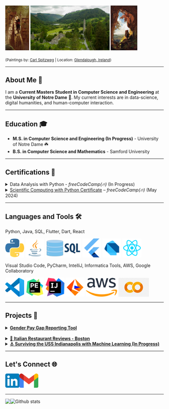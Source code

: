 <p float="left">
  <img src="assets/the_bookworm.jpg" width="15%" />
  <img src="assets/glendalough2.png" width="50%" />
  <img src="assets/the_gnome.jpg" width="16.70%" />
</p>

<sub>(Paintings by: <a href="https://en.wikipedia.org/wiki/Carl_Spitzweg">Carl Spitzweg</a> | Location: <a href="https://en.wikipedia.org/wiki/Glendalough">Glendalough, Ireland</a>)</sub>

___
## About Me 👋
I am a **Current Masters Student in Computer Science and Engineering** at the **University of Notre Dame** 🏰. My current interests are in data-science, digital humanities, and human-computer interaction.

___
## Education 🎓
- **M.S. in Computer Science and Engineering (In Progress)** - University of Notre Dame ☘️
- **B.S. in Computer Science and Mathematics** - Samford University

___
## Certifications 📜
<details><summary>
Data Analysis with Python - <em>freeCodeCamp(🔥)</em> (In Progress)
</summary></details>

<details><summary>
<a href="https://www.freecodecamp.org/certification/IncredibleMelon/scientific-computing-with-python-v7">Scientific Computing with Python Certificate</a> – <em>freeCodeCamp(🔥)</em> (May 2024)
</summary></details>

___
## Languages and Tools 🛠️
Python, Java, SQL, Flutter, Dart, React

<p float="left">
  <img src="assets/python.png"    height="60px" />
  <img src="assets/java.png"      height="60px" />
  <img src="assets/sql.png"       height="60px" />
  <img src="assets/flutter.png"   height="60px" />
  <img src="assets/dart (2).png"  height="60px" />
  <img src="assets/react1.png"    height="60px" />
</p>


Visual Studio Code, PyCharm, IntelliJ, Informatica Tools, AWS, Google Collaboratory

<p float="left">
  <img src="assets/vscode.png"        height="60px" />
  <img src="assets/pycharm.png"       height="60px" />
  <img src="assets/intellij.png"      height="60px" />
  <img src="assets/informatica.webp"  height="60px" />
  <img src="assets/aws.png"           height="60px" />
  <img src="assets/collab.png"        height="60px" />
</p>

___
## Projects 🚀
<details>
  <summary>
    <a href='https://github.com/matt0681/GPG_Tool)'><strong>Gender Pay Gap Reporting Tool</strong></a>
  </summary>
  
  <br>
  
  <strong>Skills</strong>
  <ul>
    <li>Collaborating with human resource and information technology teams.</li>
    <li>Formulating statistical models and data analysis methods for understanding gender pay gaps.</li>
    <li>Visualizing payroll data in intuitive ways.</li>
  </ul>
  
  <strong>Python Libraries</strong>
  <ul>
    <li>Streamlit</li>
    <li>Pandas</li>
    <li>MatplotLib</li>
    <li>NumPy</li>
  </ul>
</details>

<br>

<details><summary>
<a href='https://github.com/dmsmiley/Italian_Restaurant_Review_Boston'><strong>🍝 Italian Restaurant Reviews - Boston</strong></a>
</summary>
<br>
<strong>Skills</strong>
<ul>
  <li>Scrape restaurant reviews from FourSquare API</li>
  <li>Capture GeoJSON data from Boston Open Data</li>
</ul>
<strong>Python Libraries</strong>
<ul>
  <li>Pandas</li>
  <li>NumPy</li>
  <li>BeautifulSoup</li>
  <li>Folium</li>
  <li>MatplotLib</li>
  <li>GeoPy</li>
</ul>
</details>

<details><summary>
<a href='https://github.com/dmsmiley/USS_Indianapolis'><strong>⚓ Surviving the USS Indianapolis with Machine Learning (In Progress)</strong></a>
</summary>
<br>
<strong>Skills</strong>
<ul>
  <li>Working with local archivists to collect and clean data</li>
  <li>Training and testing machine learning models</li>
  <li>Using logistic regression to predict survivability</li>
</ul>
<strong>Python Libraries</strong>
<ul>
  <li>Pandas</li>
  <li>NumPy</li>
  <li>MatplotLib</li>
  <li>Seaborn</li>
  <li>Scikit-Learn</li>
</ul>
</details>

___
## Let's Connect 🌐
<a href="https://www.linkedin.com/in/matthew-lad/">
  <img align="left" alt="Matthew Lad | LinkedIn" width="45px" src="assets/linkedin.png"/>
</a>
<a href="mailto:mattman678@gmail.com">
  <img align="left" alt="Matthew Lad | Gmail" width="60px" src="assets/gmail.png"/>
</a>

<br>
<br>
<br>

___
<a href="https://github.com/matt0681/matt0681">
  <img align="left" src="https://github-readme-stats.vercel.app/api/top-langs/?username=matt0681&hide=java,html&title_color=ffffff&text_color=c9cacc&icon_color=2bbc8a&bg_color=1d1f21" />
</a>

![Github stats](https://github-readme-stats.vercel.app/api?username=matt0681&theme=highcontrast&show_icons=true&count_private=true)

